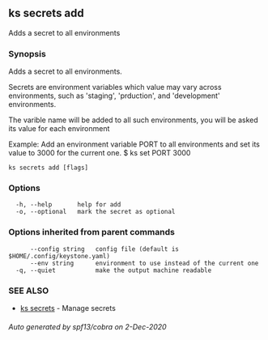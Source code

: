 ## ks secrets add

Adds a secret to all environments

### Synopsis

Adds a secret to all environments.

Secrets are environment variables which value may vary
across environments, such as 'staging', 'prduction',
and 'development' environments.

The varible name will be added to all such environments,
you will be asked its value for each environment

Example:
  Add an environment variable PORT to all environments
  and set its value to 3000 for the current one.
  $ ks set PORT 3000



```
ks secrets add [flags]
```

### Options

```
  -h, --help       help for add
  -o, --optional   mark the secret as optional
```

### Options inherited from parent commands

```
      --config string   config file (default is $HOME/.config/keystone.yaml)
      --env string      environment to use instead of the current one
  -q, --quiet           make the output machine readable
```

### SEE ALSO

* [ks secrets](ks_secrets.md)	 - Manage secrets

###### Auto generated by spf13/cobra on 2-Dec-2020
